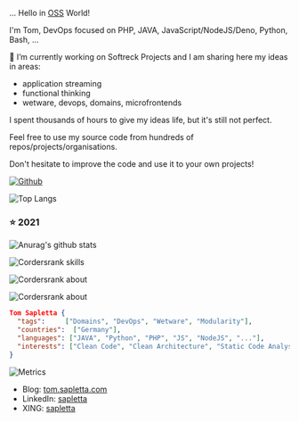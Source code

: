 ... Hello in [OSS](https://en.wikipedia.org/wiki/Open-source_software) World!

I'm Tom, DevOps focused on PHP, JAVA, JavaScript/NodeJS/Deno, Python, Bash, ...

🔭 I’m currently working on Softreck Projects and I am sharing here my ideas in areas: 

+ application streaming
+ functional thinking
+ wetware, devops, domains, microfrontends



I spent thousands of hours to give my ideas life, but it's still not perfect.

Feel free to use my source code from hundreds of repos/projects/organisations.

Don't hesitate to improve the code and use it to your own projects!

[![Github](https://img.shields.io/github/followers/tom-sapletta-com?label=Follow&style=social)](https://github.com/tom-sapletta-com)

![Top Langs](https://github-readme-stats.vercel.app/api/top-langs/?username=tom-sapletta-com&hide=html&layout=compact&theme=dark) 

### :star: 2021
![Anurag's github stats](https://github-readme-stats.vercel.app/api?username=tom-sapletta-com&show_icons=true&theme=dark)

![Cordersrank skills](https://cr-skills-chart-widget.azurewebsites.net/api/api?username=tom-sapletta-com)

![Cordersrank about](https://cr-ss-service.azurewebsites.net/api/ScreenShot?widget=summary&username=tom-sapletta-com&badges=2&show-avatar=false&style=--header-bg-color:%23000;--border-radius:10px)

![Cordersrank about](https://cr-ss-service.azurewebsites.net/api/ScreenShot?widget=activity&username=tom-sapletta-com&labels=true)



```json
Tom Sapletta {
  "tags":     ["Domains", "DevOps", "Wetware", "Modularity"],  
  "countries":  ["Germany"],
  "languages": ["JAVA", "Python", "PHP", "JS", "NodeJS", "..."],
  "interests": ["Clean Code", "Clean Architecture", "Static Code Analysis", "Linux", "IoT"]
}
```
![Metrics](https://proxy.node6.workers.dev/gh/tom-sapletta-com/tom-sapletta-com/main/github-metrics.svg)

- Blog: [tom.sapletta.com](https://tom.sapletta.com/)
- LinkedIn: [sapletta](https://www.linkedin.com/in/tom-sapletta-com/)
- XING: [sapletta](https://www.xing.com/profile/Tomasz_Sapletta)
